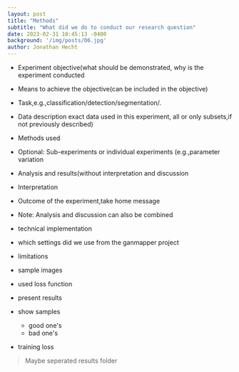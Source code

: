 ```yaml
---
layout: post
title: "Methods"
subtitle: "What did we do to conduct our research question"
date: 2023-02-31 10:45:13 -0400
background: '/img/posts/06.jpg'
author: Jonathan Hecht
---
```


* Experiment objective(what should be demonstrated, why is the experiment conducted
* Means to achieve the objective(can be included in the objective)
* Task,e.g.,classification/detection/segmentation/.
* Data description exact data used in this experiment, all or only subsets,if not previously described)
* Methods used
* Optional: Sub-experiments or individual experiments (e.g.,parameter variation
* Analysis and results(without interpretation and discussion
* Interpretation
* Outcome of the experiment,take home message
* Note: Analysis and discussion can also be combined



* technical implementation
* which settings did we use from the ganmapper project
* limitations
* sample images
* used loss function


* present results
* show samples
    * good one's
    * bad one's
* training loss

> Maybe seperated results folder